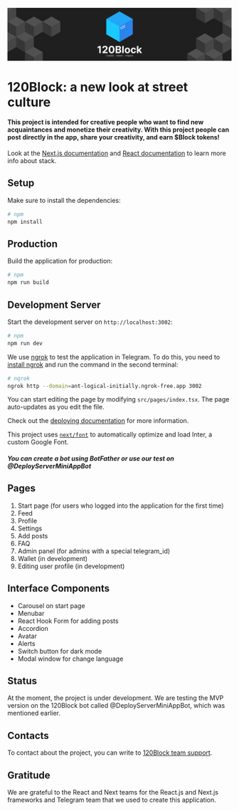 ![Image alt](https://github.com/120-block/120SocialNetwork/blob/dev/public/Frame%20120block.png)
# 120Block: a new look at street culture

#### This project is intended for creative people who want to find new acquaintances and monetize their creativity. With this project people can post directly in the app, share your creativity, and earn $Block tokens!

Look at the [Next.js documentation](https://nextjs.org/docs) and [React documentation](https://nextjs.org/docs) to learn more info about stack.

## Setup

Make sure to install the dependencies:

```bash
# npm
npm install
```

## Production

Build the application for production:

```bash
# npm
npm run build
```

## Development Server

Start the development server on `http://localhost:3002`:

```bash
# npm
npm run dev
```

We use [ngrok](https://ngrok.com/) to test the application in Telegram. To do this, you need to [install ngrok](https://ngrok.com/docs/getting-started/) and run the command in the second terminal:
```bash
# nqrok
ngrok http --domain=ant-logical-initially.ngrok-free.app 3002
```

You can start editing the page by modifying `src/pages/index.tsx`. The page auto-updates as you edit the file.


Check out the [deploying documentation](https://nextjs.org/docs/app/building-your-application/deploying) for more information.

This project uses [`next/font`](https://nextjs.org/docs/basic-features/font-optimization) to automatically optimize and load Inter, a custom Google Font.


##### You can create a bot using BotFather or use our test on @DeployServerMiniAppBot

## Pages

1. Start page (for users who logged into the application for the first time)
2. Feed
3. Profile
4. Settings
5. Add posts
6. FAQ
7. Admin panel (for admins with a special telegram_id)
8. Wallet (in development)
9. Editing user profile (in development)


## Interface Components

- Carousel on start page  
- Menubar   
- React Hook Form for adding posts  
- Accordion     
- Avatar    
- Alerts    
- Switch button for dark mode   
- Modal window for change language

## Status

At the moment, the project is under development. We are testing the MVP version on the 120Block bot called @DeployServerMiniAppBot, which was mentioned earlier.

## Contacts

To contact about the project, you can write to [120Block team support](https://t.me/block_120sup).

## Gratitude

We are grateful to the React and Next teams for the React.js and Next.js frameworks and Telegram team that we used to create this application.
